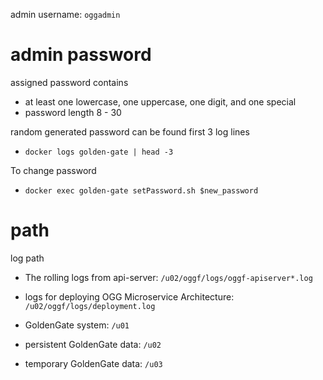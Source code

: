 
admin username: `oggadmin`

# admin password
assigned password contains 
- at least one lowercase, one uppercase, one digit, and one special 
- password length 8 - 30

random generated password can be found first 3 log lines
- `docker logs golden-gate | head -3`

To change password
- `docker exec golden-gate setPassword.sh $new_password`

# path
log path
- The rolling logs from api-server: `/u02/oggf/logs/oggf-apiserver*.log`
- logs for deploying OGG Microservice Architecture: `/u02/oggf/logs/deployment.log`

- GoldenGate system: `/u01`
- persistent GoldenGate data: `/u02`
- temporary GoldenGate data: `/u03`
